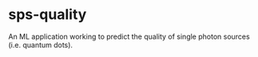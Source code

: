 # sps-quality
An ML application working to predict the quality of single photon sources (i.e. quantum dots).
